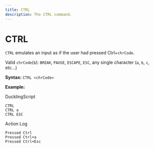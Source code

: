 ```yaml
---
title: CTRL
description: The CTRL command.
---
```


# CTRL
`CTRL` emulates an input as if the user had pressed Ctrl+`chrCode`.

Valid `chrCode`(s): `BREAK`, `PAUSE`, `ESCAPE`, `ESC`, any single character (`a`, `b`, `c`, etc...)

**Syntax:** `CTRL <chrCode>`

**Example:**

DucklingScript
```
CTRL
CTRL a
CTRL ESC
```

Action Log
```
Pressed Ctrl
Pressed Ctrl+a
Pressed Ctrl+Esc
```